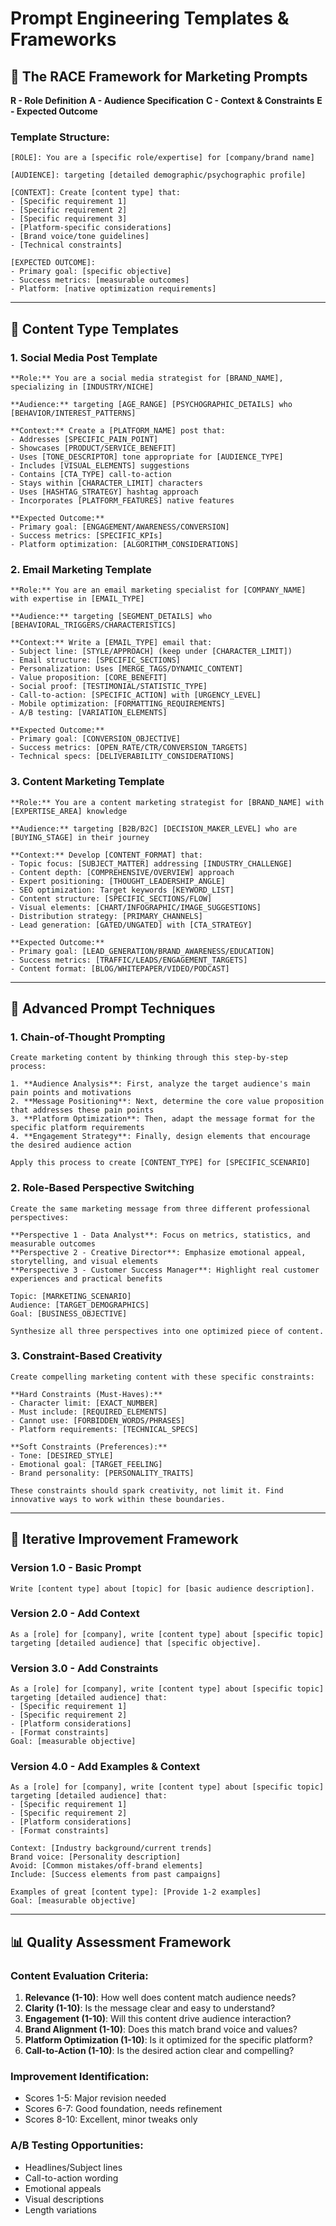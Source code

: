 # Prompt Engineering Templates & Frameworks

## 🎯 The RACE Framework for Marketing Prompts

**R - Role Definition**
**A - Audience Specification** 
**C - Context & Constraints**
**E - Expected Outcome**

### Template Structure:
```
[ROLE]: You are a [specific role/expertise] for [company/brand name]

[AUDIENCE]: targeting [detailed demographic/psychographic profile]

[CONTEXT]: Create [content type] that:
- [Specific requirement 1]
- [Specific requirement 2]
- [Specific requirement 3]
- [Platform-specific considerations]
- [Brand voice/tone guidelines]
- [Technical constraints]

[EXPECTED OUTCOME]: 
- Primary goal: [specific objective]
- Success metrics: [measurable outcomes]
- Platform: [native optimization requirements]
```

---

## 📝 Content Type Templates

### 1. Social Media Post Template
```
**Role:** You are a social media strategist for [BRAND_NAME], specializing in [INDUSTRY/NICHE]

**Audience:** targeting [AGE_RANGE] [PSYCHOGRAPHIC_DETAILS] who [BEHAVIOR/INTEREST_PATTERNS]

**Context:** Create a [PLATFORM_NAME] post that:
- Addresses [SPECIFIC_PAIN_POINT]
- Showcases [PRODUCT/SERVICE_BENEFIT]
- Uses [TONE_DESCRIPTOR] tone appropriate for [AUDIENCE_TYPE]
- Includes [VISUAL_ELEMENTS] suggestions
- Contains [CTA_TYPE] call-to-action
- Stays within [CHARACTER_LIMIT] characters
- Uses [HASHTAG_STRATEGY] hashtag approach
- Incorporates [PLATFORM_FEATURES] native features

**Expected Outcome:**
- Primary goal: [ENGAGEMENT/AWARENESS/CONVERSION]
- Success metrics: [SPECIFIC_KPIs]
- Platform optimization: [ALGORITHM_CONSIDERATIONS]
```

### 2. Email Marketing Template
```
**Role:** You are an email marketing specialist for [COMPANY_NAME] with expertise in [EMAIL_TYPE]

**Audience:** targeting [SEGMENT_DETAILS] who [BEHAVIORAL_TRIGGERS/CHARACTERISTICS]

**Context:** Write a [EMAIL_TYPE] email that:
- Subject line: [STYLE/APPROACH] (keep under [CHARACTER_LIMIT])
- Email structure: [SPECIFIC_SECTIONS]
- Personalization: Uses [MERGE_TAGS/DYNAMIC_CONTENT]
- Value proposition: [CORE_BENEFIT]
- Social proof: [TESTIMONIAL/STATISTIC_TYPE]
- Call-to-action: [SPECIFIC_ACTION] with [URGENCY_LEVEL]
- Mobile optimization: [FORMATTING_REQUIREMENTS]
- A/B testing: [VARIATION_ELEMENTS]

**Expected Outcome:**
- Primary goal: [CONVERSION_OBJECTIVE]
- Success metrics: [OPEN_RATE/CTR/CONVERSION_TARGETS]
- Technical specs: [DELIVERABILITY_CONSIDERATIONS]
```

### 3. Content Marketing Template
```
**Role:** You are a content marketing strategist for [BRAND_NAME] with [EXPERTISE_AREA] knowledge

**Audience:** targeting [B2B/B2C] [DECISION_MAKER_LEVEL] who are [BUYING_STAGE] in their journey

**Context:** Develop [CONTENT_FORMAT] that:
- Topic focus: [SUBJECT_MATTER] addressing [INDUSTRY_CHALLENGE]
- Content depth: [COMPREHENSIVE/OVERVIEW] approach
- Expert positioning: [THOUGHT_LEADERSHIP_ANGLE]
- SEO optimization: Target keywords [KEYWORD_LIST]
- Content structure: [SPECIFIC_SECTIONS/FLOW]
- Visual elements: [CHART/INFOGRAPHIC/IMAGE_SUGGESTIONS]
- Distribution strategy: [PRIMARY_CHANNELS]
- Lead generation: [GATED/UNGATED] with [CTA_STRATEGY]

**Expected Outcome:**
- Primary goal: [LEAD_GENERATION/BRAND_AWARENESS/EDUCATION]
- Success metrics: [TRAFFIC/LEADS/ENGAGEMENT_TARGETS]
- Content format: [BLOG/WHITEPAPER/VIDEO/PODCAST]
```

---

## 🎨 Advanced Prompt Techniques

### 1. Chain-of-Thought Prompting
```
Create marketing content by thinking through this step-by-step process:

1. **Audience Analysis**: First, analyze the target audience's main pain points and motivations
2. **Message Positioning**: Next, determine the core value proposition that addresses these pain points
3. **Platform Optimization**: Then, adapt the message format for the specific platform requirements
4. **Engagement Strategy**: Finally, design elements that encourage the desired audience action

Apply this process to create [CONTENT_TYPE] for [SPECIFIC_SCENARIO]
```

### 2. Role-Based Perspective Switching
```
Create the same marketing message from three different professional perspectives:

**Perspective 1 - Data Analyst**: Focus on metrics, statistics, and measurable outcomes
**Perspective 2 - Creative Director**: Emphasize emotional appeal, storytelling, and visual elements  
**Perspective 3 - Customer Success Manager**: Highlight real customer experiences and practical benefits

Topic: [MARKETING_SCENARIO]
Audience: [TARGET_DEMOGRAPHICS]
Goal: [BUSINESS_OBJECTIVE]

Synthesize all three perspectives into one optimized piece of content.
```

### 3. Constraint-Based Creativity
```
Create compelling marketing content with these specific constraints:

**Hard Constraints (Must-Haves):**
- Character limit: [EXACT_NUMBER]
- Must include: [REQUIRED_ELEMENTS]
- Cannot use: [FORBIDDEN_WORDS/PHRASES]
- Platform requirements: [TECHNICAL_SPECS]

**Soft Constraints (Preferences):**
- Tone: [DESIRED_STYLE]
- Emotional goal: [TARGET_FEELING]
- Brand personality: [PERSONALITY_TRAITS]

These constraints should spark creativity, not limit it. Find innovative ways to work within these boundaries.
```

---

## 🔄 Iterative Improvement Framework

### Version 1.0 - Basic Prompt
```
Write [content type] about [topic] for [basic audience description].
```

### Version 2.0 - Add Context
```
As a [role] for [company], write [content type] about [specific topic] targeting [detailed audience] that [specific objective].
```

### Version 3.0 - Add Constraints
```
As a [role] for [company], write [content type] about [specific topic] targeting [detailed audience] that:
- [Specific requirement 1]
- [Specific requirement 2]  
- [Platform considerations]
- [Format constraints]
Goal: [measurable objective]
```

### Version 4.0 - Add Examples & Context
```
As a [role] for [company], write [content type] about [specific topic] targeting [detailed audience] that:
- [Specific requirement 1]
- [Specific requirement 2]
- [Platform considerations]
- [Format constraints]

Context: [Industry background/current trends]
Brand voice: [Personality description]
Avoid: [Common mistakes/off-brand elements]
Include: [Success elements from past campaigns]

Examples of great [content type]: [Provide 1-2 examples]
Goal: [measurable objective]
```

---

## 📊 Quality Assessment Framework

### Content Evaluation Criteria:

1. **Relevance (1-10)**: How well does content match audience needs?
2. **Clarity (1-10)**: Is the message clear and easy to understand?
3. **Engagement (1-10)**: Will this content drive audience interaction?
4. **Brand Alignment (1-10)**: Does this match brand voice and values?
5. **Platform Optimization (1-10)**: Is it optimized for the specific platform?
6. **Call-to-Action (1-10)**: Is the desired action clear and compelling?

### Improvement Identification:
- Scores 1-5: Major revision needed
- Scores 6-7: Good foundation, needs refinement  
- Scores 8-10: Excellent, minor tweaks only

### A/B Testing Opportunities:
- Headlines/Subject lines
- Call-to-action wording
- Emotional appeals
- Visual descriptions
- Length variations
